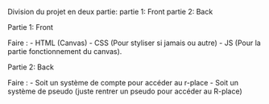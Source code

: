 Division du projet en deux partie:
partie 1: Front
partie 2: Back


Partie 1: Front

Faire :
    - HTML (Canvas)
    - CSS (Pour styliser si jamais ou autre)
    - JS (Pour la partie fonctionnement du canvas). 


Partie 2: Back

Faire :
    - Soit un système de compte pour accéder au r-place
    - Soit un système de pseudo (juste rentrer un pseudo pour
      accéder au R-place)
